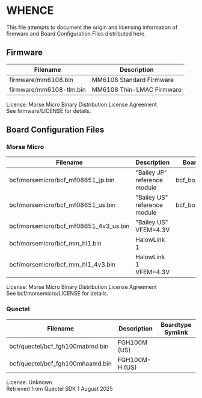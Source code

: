 # WHENCE
This file attempts to document the origin and licensing information of firmware and Board Configuration Files distributed here.
## Firmware
| Filename | Description |
| -------- | ----------- |
| firmware/mm6108.bin | MM6108 Standard Firmware |
| firmware/mm6108-tlm.bin | MM6108 Thin-LMAC Firmware |

License: Morse Micro Binary Distribution License Agreement  
See firmware/LICENSE for details.

## Board Configuration Files
### Morse Micro
| Filename | Description | Boardtype Symlink |
| -------- | ----------- | ----------------- |
| bcf/morsemicro/bcf\_mf08651\_jp.bin | "Bailey JP" reference module | bcf\_boardtype\_0802.bin |
| bcf/morsemicro/bcf\_mf08651\_us.bin | "Bailey US" reference module | bcf\_boardtype\_0801.bin |
| bcf/morsemicro/bcf\_mf08651\_4v3\_us.bin | "Bailey US" VFEM=4.3V | |
| bcf/morsemicro/bcf\_mm\_hl1.bin | HalowLink 1 | |
| bcf/morsemicro/bcf\_mm\_hl1\_4v3.bin | HalowLink 1 VFEM=4.3V| |

License: Morse Micro Binary Distribution License Agreement  
See bcf/morsemicro/LICENSE for details.

### Quectel
| Filename | Description | Boardtype Symlink |
| -------- | ----------- | ----------------- |
| bcf/quectel/bcf_fgh100mabmd.bin | FGH100M (US) | |
| bcf/quectel/bcf_fgh100mhaamd.bin | FGH100M-H (US) | |

License: Unknown  
Retrieved from Quectel SDK 1 August 2025

